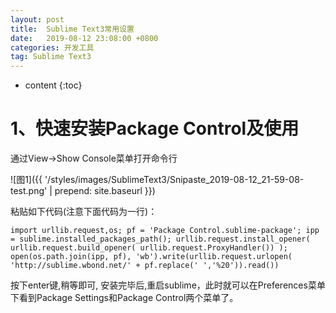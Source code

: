 ```yaml
---
layout: post
title:  Sublime Text3常用设置
date:   2019-08-12 23:08:00 +0800
categories: 开发工具
tag: Sublime Text3
---
```


* content
{:toc}

# 1、快速安装Package Control及使用

通过View->Show Console菜单打开命令行

![图1]({{ '/styles/images/SublimeText3/Snipaste_2019-08-12_21-59-08-test.png' | prepend: site.baseurl  }})

粘贴如下代码(注意下面代码为一行)：

```
import urllib.request,os; pf = 'Package Control.sublime-package'; ipp = sublime.installed_packages_path(); urllib.request.install_opener( urllib.request.build_opener( urllib.request.ProxyHandler()) ); open(os.path.join(ipp, pf), 'wb').write(urllib.request.urlopen( 'http://sublime.wbond.net/' + pf.replace(' ','%20')).read())
```

按下enter键,稍等即可, 
安装完毕后,重启sublime，此时就可以在Preferences菜单下看到Package Settings和Package Control两个菜单了。






